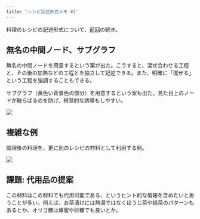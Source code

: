 ```yaml
---
title: 'レシピ記述形式メモ #2'
---
```

料理のレシピの記述形式について、[前回](https://r7kamura.com/articles/2022-05-13-mermaid-recipe-memo)の続き。

無名の中間ノード、サブグラフ
--------------

無名の中間ノードを用意するという案が出た。こうすると、混ぜ合わせる工程と、その後の加熱などの工程とを独立して記述できる。また、明確に「混ぜる」という工程を強調することもできる。

サブグラフ（黄色い背景色の部分）を用意するという案も出た。見た目上のノードが散らばるのを防げ、視覚的な誘導もしやすい。

![](https://lh3.googleusercontent.com/eJZ94ZqXd9MYrmgFP5LiYlONzG7_NiIJF-gT1Gf4Cgwg-JojA-g-13atoPKN3cXVwYKiyLoLBItvzZWsINSlPPlN9sZv2WanEB8vD0O5somF_J3HiF6l855QTrW81HMw6Ep5ROhPJ84uHCarO57C9-Ad7M0WuX8Ev3cPSZvwoDJ06vx6ebyISmBR)

複雑な例
----

調理後の料理を、更に別のレシピの材料として利用する例。

![](https://lh4.googleusercontent.com/TkJThq5Et4Rc3zNMacNp6ELT6KgYtJa83hQGg6MDrob7emcARK5qiFGbnxu25vhwFcV_t41QJBhEVjCFxI48b8fgr2LqwsozMRboh9L-tY1xE2VLxMVAJueP9rR90wDwoxBLsRxofG_Sed0rnxhLiQNw7E_KM4JeqkrGjyAEq32Zs5TLF16eE11L)

課題: 代用品の提案
----------

この材料はこの材料でも代用可能である、というヒント的な情報を含めたいと思うことが多い。例えば、お茶漬けには熱湯ではなくほうじ茶や緑茶のパターンもあるとか、オリゴ糖は蜂蜜や砂糖でも良いとか。
